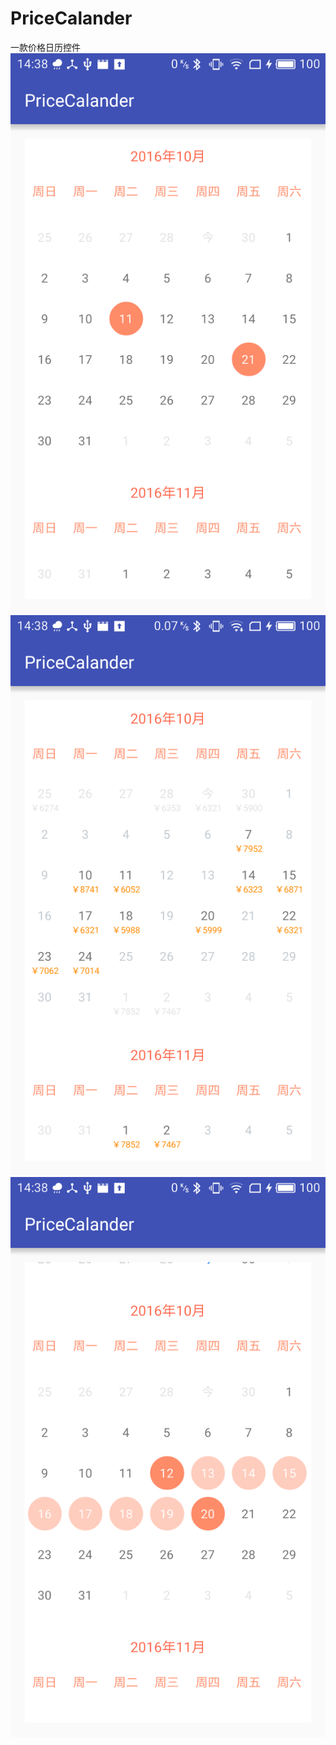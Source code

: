 # PriceCalander
一款价格日历控件
![](https://github.com/yumi0629/PriceCalander/blob/master/PrePics/multi.png?raw=true)
![](https://github.com/yumi0629/PriceCalander/blob/master/PrePics/price.png?raw=true)
![](https://github.com/yumi0629/PriceCalander/blob/master/PrePics/range.png?raw=true)